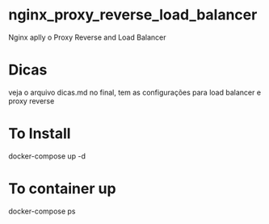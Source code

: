 # nginx_proxy_reverse_load_balancer
Nginx aplly o Proxy Reverse and Load Balancer

# Dicas
veja o arquivo dicas.md no final, tem as configurações para load balancer e proxy reverse


# To Install

docker-compose up -d

# To container up

docker-compose ps
